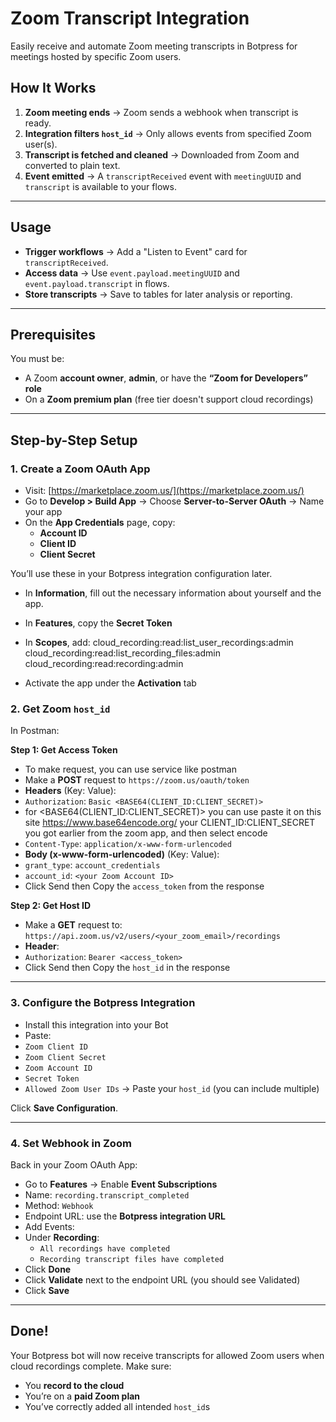 # Zoom Transcript Integration

Easily receive and automate Zoom meeting transcripts in Botpress for meetings hosted by specific Zoom users.

## How It Works

1. **Zoom meeting ends** → Zoom sends a webhook when transcript is ready.
2. **Integration filters `host_id`** → Only allows events from specified Zoom user(s).
3. **Transcript is fetched and cleaned** → Downloaded from Zoom and converted to plain text.
4. **Event emitted** → A `transcriptReceived` event with `meetingUUID` and `transcript` is available to your flows.

---

## Usage

- **Trigger workflows** → Add a "Listen to Event" card for `transcriptReceived`.
- **Access data** → Use `event.payload.meetingUUID` and `event.payload.transcript` in flows.
- **Store transcripts** → Save to tables for later analysis or reporting.

---

## Prerequisites

You must be:
- A Zoom **account owner**, **admin**, or have the **“Zoom for Developers” role**
- On a **Zoom premium plan** (free tier doesn't support cloud recordings)

---

## Step-by-Step Setup

### 1. Create a Zoom OAuth App

- Visit: [https://marketplace.zoom.us/](https://marketplace.zoom.us/)
- Go to **Develop > Build App** → Choose **Server-to-Server OAuth** → Name your app
- On the **App Credentials** page, copy:
  - **Account ID**
  - **Client ID**
  - **Client Secret**

You’ll use these in your Botpress integration configuration later.

- In **Information**, fill out the necessary information about yourself and the app.
- In **Features**, copy the **Secret Token**
- In **Scopes**, add:
cloud_recording:read:list_user_recordings:admin
cloud_recording:read:list_recording_files:admin
cloud_recording:read:recording:admin

- Activate the app under the **Activation** tab

### 2. Get Zoom `host_id`

In Postman:

**Step 1: Get Access Token**
- To make request, you can use service like postman
- Make a **POST** request to `https://zoom.us/oauth/token`
- **Headers** (Key: Value):
- `Authorization`: `Basic <BASE64(CLIENT_ID:CLIENT_SECRET)>`
- for <BASE64(CLIENT_ID:CLIENT_SECRET)> you can use paste it on this site https://www.base64encode.org/ your CLIENT_ID:CLIENT_SECRET you got earlier from the zoom app, and then select encode
- `Content-Type`: `application/x-www-form-urlencoded`
- **Body (x-www-form-urlencoded)** (Key: Value):
- `grant_type`: `account_credentials`
- `account_id`: `<your Zoom Account ID>`
- Click Send then Copy the `access_token` from the response

**Step 2: Get Host ID**
- Make a **GET** request to: `https://api.zoom.us/v2/users/<your_zoom_email>/recordings`
- **Header**:
- `Authorization`: `Bearer <access_token>`
- Click Send then Copy the `host_id` in the response

---

### 3. Configure the Botpress Integration

- Install this integration into your Bot
- Paste:
- `Zoom Client ID`
- `Zoom Client Secret`
- `Zoom Account ID`
- `Secret Token`
- `Allowed Zoom User IDs` → Paste your `host_id` (you can include multiple)

Click **Save Configuration**.

---

### 4. Set Webhook in Zoom

Back in your Zoom OAuth App:

- Go to **Features** → Enable **Event Subscriptions**
- Name: `recording.transcript_completed`
- Method: `Webhook`
- Endpoint URL: use the **Botpress integration URL**
- Add Events:
- Under **Recording**:
  - `All recordings have completed`
  - `Recording transcript files have completed`
- Click **Done**
- Click **Validate** next to the endpoint URL (you should see Validated)
- Click **Save**

---

## Done! 

Your Botpress bot will now receive transcripts for allowed Zoom users when cloud recordings complete. Make sure:

- You **record to the cloud**
- You’re on a **paid Zoom plan**
- You’ve correctly added all intended `host_id`s